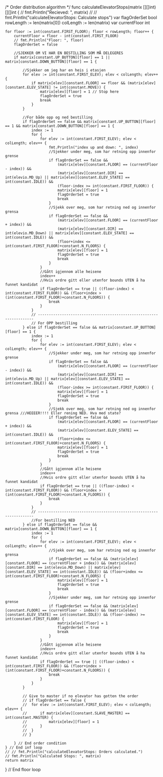 
/* Order distribution algorithm */
func calculateElevatorStops(matrix [][]int) [][]int {
	// fmt.Println("Recieved: ", matrix)
	// // fmt.Println("calculateElevatorStops: Calculate stops")
	var flagOrderSet bool
	rowLength := len(matrix[0])
	colLength := len(matrix)
	var currentFloor int

	for floor := int(constant.FIRST_FLOOR); floor < rowLength; floor++ {
		currentFloor = floor - int(constant.FIRST_FLOOR)
		// fmt.Println("Floor: ", floor)
		flagOrderSet = false

		//SJEKKER OM VI HAR EN BESTILLING SOM MÅ DELEGERES
		if matrix[constant.UP_BUTTON][floor] == 1 || matrix[constant.DOWN_BUTTON][floor] == 1 {

			//Sjekker om jeg har en heis i etasjen
			for elev := int(constant.FIRST_ELEV); elev < colLength; elev++ {
				if matrix[elev][constant.FLOOR] == floor && (matrix[elev][constant.ELEV_STATE] != int(constant.MOVE)) {
					matrix[elev][floor] = 1 // Stop here
					flagOrderSet = true
					break
				}
			}

			//For både opp og ned bestilling
			if flagOrderSet == false && matrix[constant.UP_BUTTON][floor] == 1 && matrix[constant.DOWN_BUTTON][floor] == 1 {
				index := 1
				for {
					for elev := int(constant.FIRST_ELEV); elev < colLength; elev++ {
						fmt.Println("index up and down: ", index)
						//Sjekker under meg, som har retning opp innenfor grense
						if flagOrderSet == false &&
							(matrix[elev][constant.FLOOR] == (currentFloor - index)) &&
							(matrix[elev][constant.DIR] == int(elevio.MD_Up) || matrix[elev][constant.ELEV_STATE] == int(constant.IDLE)) &&
							(floor-index >= int(constant.FIRST_FLOOR)) {
							matrix[elev][floor] = 1
							flagOrderSet = true
							break
						}
						//Sjekk over meg, som har retning ned og innenfor grensa
						if flagOrderSet == false &&
							(matrix[elev][constant.FLOOR] == (currentFloor + index)) &&
							(matrix[elev][constant.DIR] == int(elevio.MD_Down) || matrix[elev][constant.ELEV_STATE] == int(constant.IDLE)) &&
							(floor+index <= int(constant.FIRST_FLOOR)+constant.N_FLOORS) {
							matrix[elev][floor] = 1
							flagOrderSet = true
							break
						}
					}
					//Gått igjennom alle heisene
					index++
					//Hvis ordre gitt eller utenfor bounds UTEN å ha funnet kandidat
					if flagOrderSet == true || ((floor-index) < int(constant.FIRST_FLOOR)) && (floor+index > (int(constant.FIRST_FLOOR)+constant.N_FLOORS)) {
						break
					}
				}
				// --------------------------------------------------------------------
				// For OPP bestilling
			} else if flagOrderSet == false && matrix[constant.UP_BUTTON][floor] == 1 {
				index := 1
				for {
					for elev := int(constant.FIRST_ELEV); elev < colLength; elev++ {
						//Sjekker under meg, som har retning opp innenfor grense
						if flagOrderSet == false &&
							(matrix[elev][constant.FLOOR] == (currentFloor - index)) &&
							(matrix[elev][constant.DIR] == int(elevio.MD_Up) || matrix[elev][constant.ELEV_STATE] == int(constant.IDLE)) &&
							(floor-index >= int(constant.FIRST_FLOOR)) {
							matrix[elev][floor] = 1
							flagOrderSet = true
							break
						}
						//Sjekk over meg, som har retning ned og innenfor grensa ///HEEEER!!!! Eller rening NED. Hva med state?
						if flagOrderSet == false &&
							(matrix[elev][constant.FLOOR] == (currentFloor + index)) &&
							(matrix[elev][constant.ELEV_STATE] == int(constant.IDLE)) &&
							(floor+index <= int(constant.FIRST_FLOOR)+constant.N_FLOORS) {
							matrix[elev][floor] = 1
							flagOrderSet = true
							break
						}
					}
					//Gått igjennom alle heisene
					index++
					//Hvis ordre gitt eller utenfor bounds UTEN å ha funnet kandidat
					if flagOrderSet == true || ((floor-index) < int(constant.FIRST_FLOOR)) && (floor+index > (int(constant.FIRST_FLOOR)+constant.N_FLOORS)) {
						break
					}
				}
				// --------------------------------------------------------------------
				//For bestilling NED
			} else if flagOrderSet == false && matrix[constant.DOWN_BUTTON][floor] == 1 {
				index := 1
				for {
					for elev := int(constant.FIRST_ELEV); elev < colLength; elev++ {
						//Sjekk over meg, som har retning ned og innenfor grensa
						if flagOrderSet == false && (matrix[elev][constant.FLOOR] == (currentFloor + index)) && (matrix[elev][constant.DIR] == int(elevio.MD_Down) || matrix[elev][constant.ELEV_STATE] == int(constant.IDLE)) && (floor+index <= int(constant.FIRST_FLOOR)+constant.N_FLOORS) {
							matrix[elev][floor] = 1
							flagOrderSet = true
							break
						}
						//Sjekker under meg, som har retning opp innenfor grense
						if flagOrderSet == false && (matrix[elev][constant.FLOOR] == (currentFloor - index)) && (matrix[elev][constant.ELEV_STATE] == int(constant.IDLE)) && (floor-index) >= int(constant.FIRST_FLOOR) {
							matrix[elev][floor] = 1
							flagOrderSet = true
							break
						}
					}
					//Gått igjennom alle heisene
					index++
					//Hvis ordre gitt eller utenfor bounds UTEN å ha funnet kandidat
					if flagOrderSet == true || ((floor-index) < int(constant.FIRST_FLOOR)) && (floor+index > (int(constant.FIRST_FLOOR)+constant.N_FLOORS)) {
						break
					}
				}
			}

			// Give to master if no elevator has gotten the order
			// if flagOrderSet == false {
			// 	for elev := int(constant.FIRST_ELEV); elev < colLength; elev++ {
			// 		if matrix[elev][constant.SLAVE_MASTER] == int(constant.MASTER) {
			// 			matrix[elev][floor] = 1
			// 		}
			// 	}
			// }

		} // End order condition
	} // End inf loop
	// // fmt.Println("calculateElevatorStops: Orders calculated.")
	// fmt.Println("Calculated Stops: ", matrix)
	return matrix
} // End floor loop
